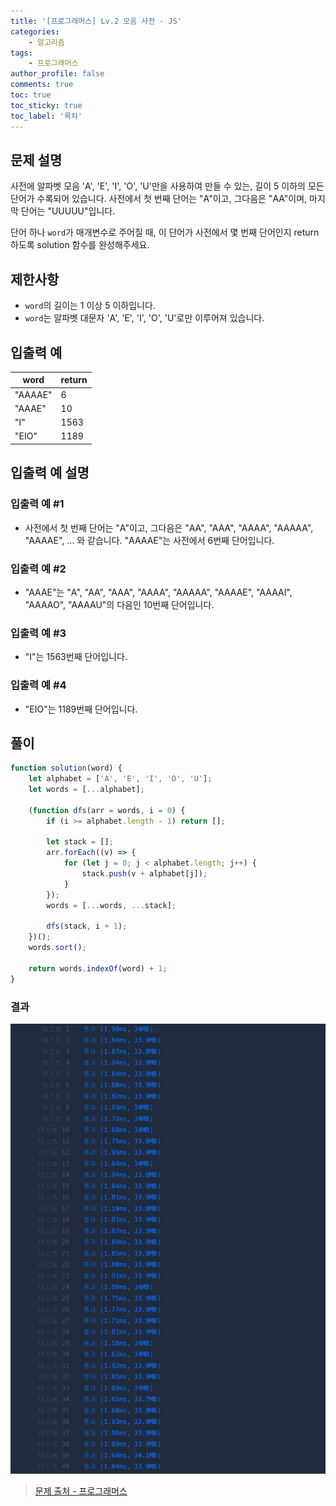 ```yaml
---
title: '[프로그래머스] Lv.2 모음 사전 - JS'
categories:
    - 알고리즘
tags:
    - 프로그래머스
author_profile: false
comments: true
toc: true
toc_sticky: true
toc_label: '목차'
---
```


## 문제 설명

사전에 알파벳 모음 'A', 'E', 'I', 'O', 'U'만을 사용하여 만들 수 있는, 길이 5 이하의 모든 단어가 수록되어 있습니다. 사전에서 첫 번째 단어는 "A"이고, 그다음은 "AA"이며, 마지막 단어는 "UUUUU"입니다.

단어 하나 `word`가 매개변수로 주어질 때, 이 단어가 사전에서 몇 번째 단어인지 return 하도록 solution 함수를 완성해주세요.

## 제한사항

-   `word`의 길이는 1 이상 5 이하입니다.
-   `word`는 알파벳 대문자 'A', 'E', 'I', 'O', 'U'로만 이루어져 있습니다.

## 입출력 예

| word    | return |
| ------- | ------ |
| "AAAAE" | 6      |
| "AAAE"  | 10     |
| "I"     | 1563   |
| "EIO"   | 1189   |

## 입출력 예 설명

### 입출력 예 #1

-   사전에서 첫 번째 단어는 "A"이고, 그다음은 "AA", "AAA", "AAAA", "AAAAA", "AAAAE", ... 와 같습니다. "AAAAE"는 사전에서 6번째 단어입니다.

### 입출력 예 #2

-   "AAAE"는 "A", "AA", "AAA", "AAAA", "AAAAA", "AAAAE", "AAAAI", "AAAAO", "AAAAU"의 다음인 10번째 단어입니다.

### 입출력 예 #3

-   "I"는 1563번째 단어입니다.

### 입출력 예 #4

-   "EIO"는 1189번째 단어입니다.

## 풀이

```javascript
function solution(word) {
    let alphabet = ['A', 'E', 'I', 'O', 'U'];
    let words = [...alphabet];

    (function dfs(arr = words, i = 0) {
        if (i >= alphabet.length - 1) return [];

        let stack = [];
        arr.forEach((v) => {
            for (let j = 0; j < alphabet.length; j++) {
                stack.push(v + alphabet[j]);
            }
        });
        words = [...words, ...stack];

        dfs(stack, i + 1);
    })();
    words.sort();

    return words.indexOf(word) + 1;
}
```

### 결과

![result1](/assets/images/2023/11/05/algorithm-113-result1.png)

> [문제 출처 - 프로그래머스](https://school.programmers.co.kr/learn/courses/30/lessons/84512)
